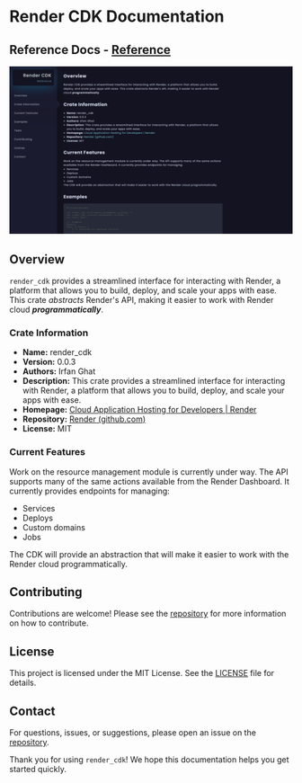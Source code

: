 # Render CDK Documentation

## Reference Docs - [Reference](https://cdk-c1wu.onrender.com/)

![docs](https://github.com/lexara-prime-ai/RENDER_CDK/blob/master/docs.png?raw=true)

## Overview

`render_cdk` provides a streamlined interface for interacting with Render, a platform that allows you to build, deploy, and scale your apps with ease. This crate _abstracts_ Render's API, making it easier to work with Render cloud _**programmatically**_.

### Crate Information

-   **Name:** render_cdk
-   **Version:** 0.0.3
-   **Authors:** Irfan Ghat
-   **Description:** This crate provides a streamlined interface for interacting with Render, a platform that allows you to build, deploy, and scale your apps with ease.
-   **Homepage:** [Cloud Application Hosting for Developers | Render](https://render.com/)
-   **Repository:** [Render (github.com)](https://github.com/renderinc)
-   **License:** MIT

### Current Features

Work on the resource management module is currently under way. The API supports many of the same actions available from the Render Dashboard. It currently provides endpoints for managing:

-   Services
-   Deploys
-   Custom domains
-   Jobs

The CDK will provide an abstraction that will make it easier to work with the Render cloud programmatically.

## Contributing

Contributions are welcome! Please see the [repository](https://github.com/lexara-prime-ai/RENDER_CDK) for more information on how to contribute.

## License

This project is licensed under the MIT License. See the [LICENSE](https://github.com/lexara-prime-ai/MPESA_SDK/blob/master/LICENSE) file for details.

## Contact

For questions, issues, or suggestions, please open an issue on the [repository](https://github.com/lexara-prime-ai/RENDER_CDK).

Thank you for using `render_cdk`! We hope this documentation helps you get started quickly.

